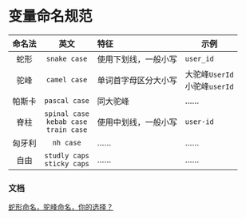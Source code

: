 # 变量命名规范

命名法 | 英文| 特征 | 示例
:-:|:-:|:-|-|
蛇形 | `snake case` | 使用下划线，一般小写 | `user_id`
驼峰 | `camel case` | 单词首字母区分大小写 | 大驼峰`UserId` <br> 小驼峰`userId`
帕斯卡 | `pascal case` | 同大驼峰 | ……
脊柱 | `spinal case`<br>`kebab case`<br>`train case` | 使用中划线，一般小写 | `user-id`
匈牙利 | `nh case` | …… | ……
自由 | `studly caps`<br>`sticky caps` | …… | ……


### 文档
[蛇形命名，驼峰命名，你的选择？](https://zhuanlan.zhihu.com/p/158511938)
